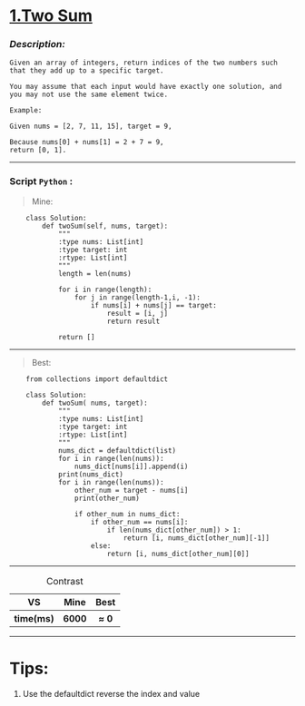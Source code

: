 
#  **[1.Two Sum ](https://leetcode.com/problems/two-sum/description/)**

### *Description:*
	Given an array of integers, return indices of the two numbers such that they add up to a specific target.

	You may assume that each input would have exactly one solution, and you may not use the same element twice.

	Example:

	Given nums = [2, 7, 11, 15], target = 9,

	Because nums[0] + nums[1] = 2 + 7 = 9,
	return [0, 1].
---


### Script `Python` :

> Mine:
```
    class Solution:
        def twoSum(self, nums, target):
            """
            :type nums: List[int]
            :type target: int
            :rtype: List[int]
            """
            length = len(nums)

            for i in range(length):
                for j in range(length-1,i, -1):
                    if nums[i] + nums[j] == target:
                        result = [i, j]
                        return result

            return []
```
___

                        
> Best:
```
    from collections import defaultdict

    class Solution:
        def twoSum( nums, target):
            """
            :type nums: List[int]
            :type target: int
            :rtype: List[int]
            """
            nums_dict = defaultdict(list)
            for i in range(len(nums)):
                nums_dict[nums[i]].append(i)
            print(nums_dict)
            for i in range(len(nums)):
                other_num = target - nums[i]
                print(other_num)

                if other_num in nums_dict:
                    if other_num == nums[i]:
                        if len(nums_dict[other_num]) > 1:
                            return [i, nums_dict[other_num][-1]]
                    else:
                        return [i, nums_dict[other_num][0]]
```
___


<table>
    <caption> Contrast </caption>
  <tr>
    <th>VS</th>
    <th>Mine</th>
    <th>Best</th>
  </tr>
    <tr>
    <th>time(ms)</th>
    <th>6000</th>
    <th>≈ 0</th>
<table>


---

# Tips:
1. Use the defaultdict reverse the index and value



